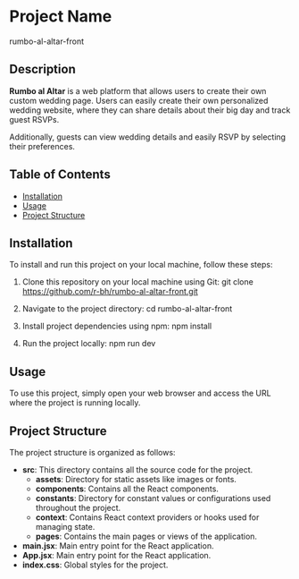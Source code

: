 # Project Name
rumbo-al-altar-front

## Description

**Rumbo al Altar** is a web platform that allows users to create their own custom wedding page. Users can easily create their own personalized wedding website, where they can share details about their big day and track guest RSVPs.

Additionally, guests can view wedding details and easily RSVP by selecting their preferences.

## Table of Contents

- [Installation](#installation)
- [Usage](#usage)
- [Project Structure](#project-structure)

## Installation

To install and run this project on your local machine, follow these steps:

1. Clone this repository on your local machine using Git:
git clone https://github.com/r-bh/rumbo-al-altar-front.git

2. Navigate to the project directory:
cd rumbo-al-altar-front

3. Install project dependencies using npm:
npm install

4. Run the project locally:
npm run dev


## Usage

To use this project, simply open your web browser and access the URL where the project is running locally.

## Project Structure

The project structure is organized as follows:

- **src**: This directory contains all the source code for the project.
  - **assets**: Directory for static assets like images or fonts.
  - **components**: Contains all the React components.
  - **constants**: Directory for constant values or configurations used throughout the project.
  - **context**: Contains React context providers or hooks used for managing state.
  - **pages**: Contains the main pages or views of the application.
- **main.jsx**: Main entry point for the React application.
- **App.jsx**: Main entry point for the React application.
- **index.css**: Global styles for the project.
